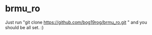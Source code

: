 brmu_ro
=======

Just run "git clone https://github.com/bog19rog/brmu_ro.git " and you should be all set. :)
